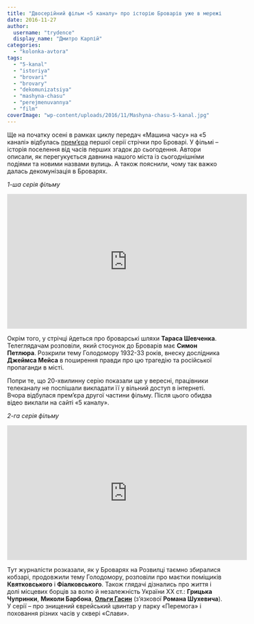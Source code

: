 ```yaml
---
title: "Двосерійний фільм «5 каналу» про історію Броварів уже в мережі – ВІДЕО"
date: 2016-11-27
author: 
  username: "trydence"
  display_name: "Дмитро Карпій"
categories: 
  - "kolonka-avtora"
tags: 
  - "5-kanal"
  - "istoriya"
  - "brovari"
  - "brovary"
  - "dekomunizatsiya"
  - "mashyna-chasu"
  - "perejmenuvannya"
  - "film"
coverImage: "wp-content/uploads/2016/11/Mashyna-chasu-5-kanal.jpg"
---
```


Ще на початку осені в рамках циклу передач «Машина часу» на «5 каналі» відбулась [прем’єра](https://mpz.brovary.org/10-veresnya-5-kanal-pokazhe-istorychnyj-film-pro-brovari/) першої серії стрічки про Броварі. У фільмі – історія поселення від часів перших згадок до сьогодення. Автори описали, як перегукується давнина нашого міста із сьогоднішніми подіями та новими назвами вулиць. А також пояснили, чому так важко далась декомунізація в Броварях.

_1-ша серія фільму_

<iframe src="https://www.youtube.com/embed/CBFUyyUJwac" width="560" height="315" frameborder="0" allowfullscreen="allowfullscreen"></iframe>

Окрім того, у стрічці йдеться про броварські шляхи **Тараса Шевченка**. Телеглядачам розповіли, який стосунок до Броварів має **Симон Петлюра**. Розкрили тему Голодомору 1932-33 років, внеску дослідника **Джеймса Мейса** в поширення правди про цю трагедію та російської пропаганди в місті.

Попри те, що 20-хвилинну серію показали ще у вересні, працівники телеканалу не поспішали викладати її у вільний доступ в інтернеті. Вчора відбулася прем’єра другої частини фільму. Після цього обидва відео виклали на сайті «5 каналу».

_2-га серія фільму_

<iframe src="https://www.youtube.com/embed/3XvEgvv05s8" width="560" height="315" frameborder="0" allowfullscreen="allowfullscreen"></iframe>

Тут журналісти розказали, як у Броварях на Розвилці таємно збиралися кобзарі, продовжили тему Голодомору, розповіли про маєтки поміщиків **Квятковського** і **Фіалковського**. Також глядачі дізнались про життя і долі місцевих борців за волю й незалежність України XX ст.: **Грицька Чупринки**, **Миколи Барбона**, **[Ольги Гасин](https://mpz.brovary.org/olga-gasyn-istoriya-zv-yazkovoyi-generala-upa-shuhevycha-shho-meshkala-u-brovarah/)** (з’язкової **Романа Шухевича**). У серії – про знищений єврейський цвинтар у парку «Перемога» і поховання різних часів у сквері «Слави».
